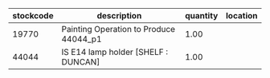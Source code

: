 |stockcode|description|quantity|location|
|---------|-----------|--------|--------|
|19770|Painting Operation to Produce 44044_p1|1.00||
|44044|IS E14 lamp holder [SHELF : DUNCAN]|1.00||
